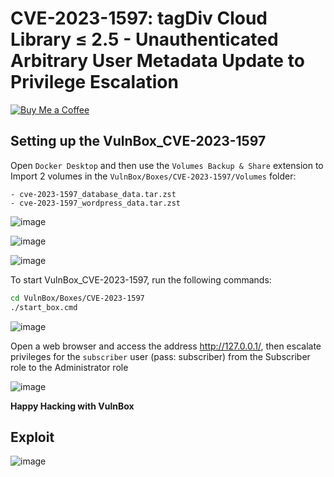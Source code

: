 # CVE-2023-1597: tagDiv Cloud Library ≤ 2.5 - Unauthenticated Arbitrary User Metadata Update to Privilege Escalation
[![Buy Me a Coffee](https://www.buymeacoffee.com/assets/img/custom_images/orange_img.png)](https://www.buymeacoffee.com/truocphan)

## Setting up the VulnBox_CVE-2023-1597
Open `Docker Desktop` and then use the `Volumes Backup & Share` extension to Import 2 volumes in the `VulnBox/Boxes/CVE-2023-1597/Volumes` folder:
```
- cve-2023-1597_database_data.tar.zst
- cve-2023-1597_wordpress_data.tar.zst
```

![image](https://user-images.githubusercontent.com/57470560/234549694-c043a893-51da-4858-9b18-d9c0782abfd2.png)

![image](https://user-images.githubusercontent.com/57470560/234549799-4754c948-05b5-42b7-ae4a-0e81d2684cba.png)

![image](https://user-images.githubusercontent.com/57470560/234549896-0a2fefa5-ce4b-4014-a063-5a53037518bd.png)

To start VulnBox_CVE-2023-1597, run the following commands:
```bash
cd VulnBox/Boxes/CVE-2023-1597
./start_box.cmd
```

![image](https://user-images.githubusercontent.com/57470560/234550317-b4a1fdd6-5402-442d-bd29-cf8092a3a97f.png)

Open a web browser and access the address http://127.0.0.1/, then escalate privileges for the `subscriber` user (pass: subscriber) from the Subscriber role to the Administrator role

![image](https://user-images.githubusercontent.com/57470560/234550406-9d159925-c3a3-48ba-842c-04fe3211164c.png)

**Happy Hacking with VulnBox**

## Exploit
![image](https://user-images.githubusercontent.com/57470560/233732070-e5363b2d-9a11-431b-9506-9ee6dc06470d.png)

